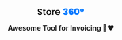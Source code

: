 <div align="center">
  <img src="./logo/logo.png"></img>
</div>
<p></p>
<p align="center">
  <strong>Awesome Tool for Invoicing 🏬❤</strong>
</p>

